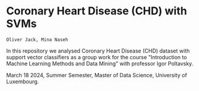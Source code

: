 # Coronary Heart Disease (CHD) with SVMs
`Oliver Jack, Mina Naseh`

In this repository we analysed Coronary Heart Disease (CHD) dataset with support vector classifiers as a group work for the course "Introduction to Machine Learning Methods and Data Mining" with professor Igor Poltavsky.

March 18 2024, Summer Semester, Master of Data Science, University of Luxembourg.
